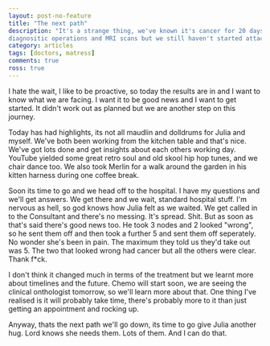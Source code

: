 ```yaml
---
layout: post-no-feature
title: "The next path"
description: "It's a strange thing, we've known it's cancer for 20 days and there have been
diagnositic operations and MRI scans but we still haven't started attacking and killing the cancer."
category: articles
tags: [doctors, matress]
comments: true
ross: true
---
```


I hate the wait, I like to be proactive, so today the results are in and I
want to know what we are facing. I want it to be good news and I want to get
started.  It didn't work out as planned but we are another step on this journey.

Today has had highlights, its not all maudlin and dolldrums for Julia and myself.
We've both been working from the kitchen table and that's nice.  We've got lots
done and get insights about each others working day.  YouTube yielded some great
retro soul and old skool hip hop tunes, and we chair dance too.  We also took
Merlin for a walk around the garden in his kitten harness during one coffee break.

Soon its time to go and we head off to the hospital.  I have my questions and
we'll get answers.  We get there and we wait, standard hospital stuff. I'm
nervous as hell, so god knows how Julia felt as we waited.  We get called in to the Consultant and
there's no messing. It's spread. Shit.  But as soon as that's said there's good news
too.  He took 3 nodes and 2 looked "wrong", so he sent them off and then took
a further 5 and sent them off seperately.  No wonder she's been in pain.  The maximum they told us they'd take out was 5.  The two that looked wrong had cancer
but all the others were clear.  Thank f\*ck.

I don't think it changed much in terms of the treatment but we learnt more about
timelines and the future.  Chemo will start soon, we are seeing the clinical
onthologist tomorrow, so we'll learn more about that.  One thing I've
realised is it will probably take time, there's probably more to it than
just getting an appointment and rocking up.

Anyway, thats the next path we'll go down, its time to go give Julia another hug.
Lord knows she needs them. Lots of them.  And I can do that.